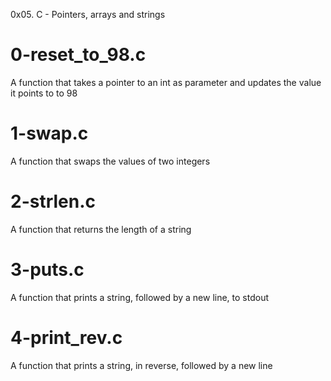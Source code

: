 0x05. C - Pointers, arrays and strings

# 0-reset_to_98.c
A function that takes a pointer to an int as parameter and updates the value it points to to 98

# 1-swap.c
A function that swaps the values of two integers

# 2-strlen.c
A function that returns the length of a string

# 3-puts.c
A function that prints a string, followed by a new line, to stdout

# 4-print_rev.c
A function that prints a string, in reverse, followed by a new line
